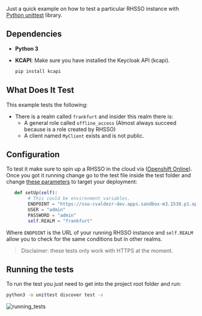 Just a quick example on how to test a particular RHSSO instance with [Python unittest](https://docs.python.org/3/library/unittest.html) library. 

## Dependencies

- **Python 3**
- **KCAPI**: 
  Make sure you have installed the Keycloak API (kcapi). 

  ```sh 
  pip install kcapi
  ```

## What Does It Test

This example tests the following: 

- There is a realm called ``frankfurt`` and insider this realm there is:
  - A general role called ``offline_access`` (Almost always succeed because is a role created by RHSSO)
  - A client named ``MyClient`` exists and is not public. 

## Configuration 
To test it make sure to spin up a RHSSO in the cloud via ([Openshift Online](https://www.redhat.com/en/technologies/cloud-computing/openshift/try-it)). 
Once you got it running change go to the test file inside the test folder and change [these parameters](https://github.com/cesarvr/testing_rhsso/blob/main/test/testing_rhsso.py#L7-L10) to target your deployment:

```python
   def setUp(self):
        # This could be environment variables.
        ENDPOINT = "https://sso-cvaldezr-dev.apps.sandbox-m3.1530.p1.openshiftapps.com"
        USER = "admin"
        PASSWORD = "admin"
        self.REALM = "frankfurt"
```

Where ``ENDPOINT`` is the URL of your running RHSSO instance and ``self.REALM`` allow you to check for the same conditions but in other realms. 

> Disclaimer: these tests only work with HTTPS at the moment. 



## Running the tests 

To run the test you just need to get into the project root folder and run: 

```sh
python3 -m unittest discover test -v
```

![running_tests](https://user-images.githubusercontent.com/3899337/226871925-0c01ac6b-fa07-4684-9fc6-b813e167340e.gif)
